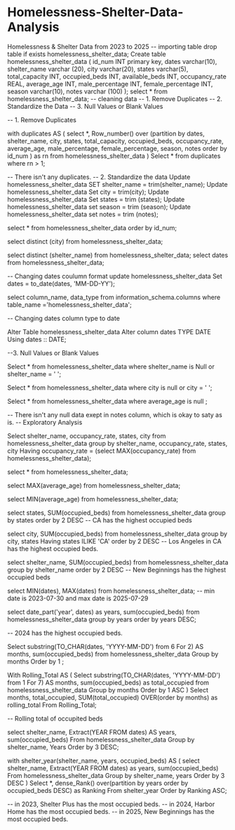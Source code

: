 # Homelessness-Shelter-Data-Analysis
Homelessness &amp; Shelter Data from 2023 to 2025
-- importing table
drop table if exists homelessness_shelter_data;
Create table homelessness_shelter_data
(
		id_num INT primary key,
		dates varchar(10),
		shelter_name varchar (20),
		city varchar(20),
		states varchar(5),
		total_capacity INT,
		occupied_beds INT,
		available_beds INT,
		occupancy_rate REAL,
		average_age INT,
		male_percentage INT,
		female_percentage INT,
		season varchar(10),
		notes varchar (100)
);
select * from homelessness_shelter_data;
-- cleaning data
-- 1. Remove Duplicates
-- 2. Standardize the Data
-- 3. Null Values or Blank Values



-- 1. Remove Duplicates

with duplicates AS (
	select *, 
		Row_number() over (partition by dates, shelter_name, city, states, total_capacity, 
						  occupied_beds, occupancy_rate, average_age, male_percentage, female_percentage, 
						   season, notes order by id_num ) as rn
	from homelessness_shelter_data
)
Select * from duplicates where rn > 1;

-- There isn't any duplicates.
-- 2. Standardize the data
Update homelessness_shelter_data
SET shelter_name = trim(shelter_name);
Update homelessness_shelter_data
Set city = trim(city);
Update homelessness_shelter_data
Set states = trim (states);
Update homelessness_shelter_data
set season = trim (season);
Update homelessness_shelter_data
set notes = trim (notes);

select * from homelessness_shelter_data
order by id_num;

select distinct (city)
from homelessness_shelter_data;

select distinct (shelter_name)
from homelessness_shelter_data;
select dates from homelessness_shelter_data;

-- Changing dates coulumn format 
update homelessness_shelter_data
Set dates = to_date(dates, 'MM-DD-YY');

select column_name, data_type from information_schema.columns
where table_name ='homelessness_shelter_data';

-- Changing dates column type to date

Alter Table homelessness_shelter_data
Alter column dates TYPE DATE
Using dates :: DATE;

--3. Null Values or Blank Values

Select * from homelessness_shelter_data
where shelter_name is Null or  shelter_name = ' ';

Select * from homelessness_shelter_data
where city is null or city = ' ';

Select * from homelessness_shelter_data
where average_age is null ;

-- There isn't any null data exept in notes column, which is okay to saty as is.
-- Exploratory Analysis

Select shelter_name, occupancy_rate, states, city
from homelessness_shelter_data
group by shelter_name, occupancy_rate, states, city
Having occupancy_rate = (select MAX(occupancy_rate) from homelessness_shelter_data);

select * from homelessness_shelter_data;

select MAX(average_age)
from homelessness_shelter_data;

select MIN(average_age)
from homelessness_shelter_data;

select states, SUM(occupied_beds)
from homelessness_shelter_data
group by states
order by 2 DESC
-- CA has the highest occupied beds

select city, SUM(occupied_beds)
from homelessness_shelter_data
group by city, states
Having states ILIKE 'CA'
order by 2 DESC
-- Los Angeles in CA has the highest occupied beds.

select shelter_name, SUM(occupied_beds)
from homelessness_shelter_data
group by shelter_name
order by 2 DESC
-- New Beginnings has the highest occupied beds

select MIN(dates), MAX(dates)
from homelessness_shelter_data;
-- min date is 2023-07-30 and max date is 2025-07-29

select date_part('year', dates) as years, sum(occupied_beds)
from homelessness_shelter_data
group by years
order by years DESC;

-- 2024 has the highest occupied beds. 

Select substring(TO_CHAR(dates, 'YYYY-MM-DD') from 6 For 2) AS months, sum(occupied_beds)
from homelessness_shelter_data
Group by months
Order by 1
;

With Rolling_Total AS 
(
Select substring(TO_CHAR(dates, 'YYYY-MM-DD') from 1 For 7) AS months, sum(occupied_beds) as total_occupied
from homelessness_shelter_data
Group by months
Order by 1 ASC
)
Select months, total_occupied,
SUM(total_occupied) OVER(order by months) as rolling_total
From Rolling_Total;

-- Rolling total of occupited beds

select shelter_name, Extract(YEAR FROM dates) AS years, sum(occupied_beds)
From homelessness_shelter_data
Group by shelter_name, Years
Order by 3 DESC;

with shelter_year(shelter_name, years, occupied_beds) AS
(
	select shelter_name, Extract(YEAR FROM dates) as years, sum(occupied_beds)
From homelessness_shelter_data
Group by shelter_name, years
Order by 3 DESC
)
Select *, 
dense_Rank() over(partition by years order by occupied_beds DESC) as Ranking
From shelter_year
Order by Ranking ASC;

-- in 2023, Shelter Plus has the most occupied beds.
-- in 2024, Harbor Home has the most occupied beds.
-- in 2025, New Beginnings has the most occupied beds.

